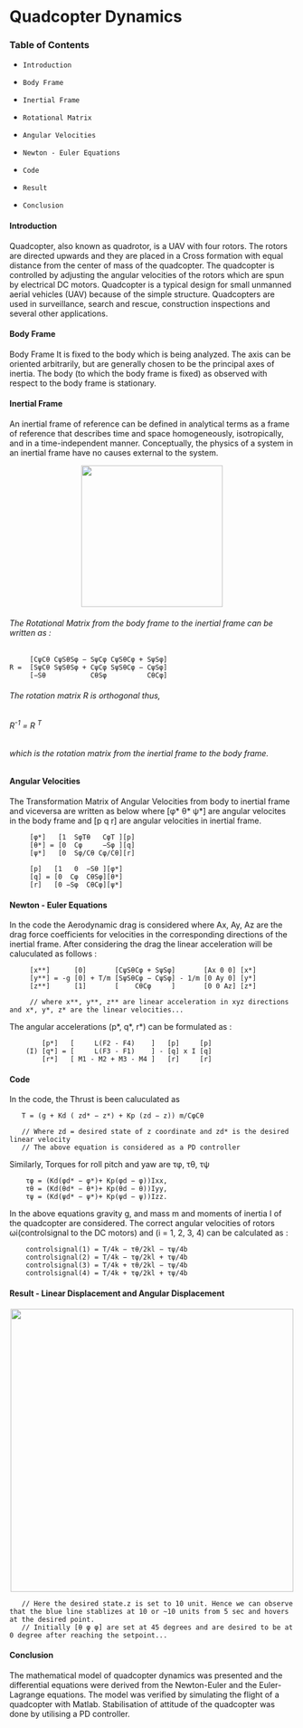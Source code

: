# Quadcopter Dynamics

### Table of Contents 
- `Introduction`

- `Body Frame`

- `Inertial Frame`

- `Rotational Matrix`

- `Angular Velocities`

- `Newton - Euler Equations`

- `Code`

- `Result`

- `Conclusion`


#### Introduction

Quadcopter, also known as quadrotor, is a UAV with four rotors. The rotors
are directed upwards and they are placed in a Cross formation with equal distance
from the center of mass of the quadcopter. The quadcopter is controlled by adjusting
the angular velocities of the rotors which are spun by electrical DC motors. Quadcopter
is a typical design for small unmanned aerial vehicles (UAV) because of the simple
structure. Quadcopters are used in surveillance, search and rescue, construction
inspections and several other applications.

#### Body Frame
Body Frame It is fixed to the body which is being analyzed. The axis can be oriented arbitrarily, but are generally chosen to be the principal axes of inertia. The body (to which the body frame is fixed) as observed with respect to the body frame is stationary.

#### Inertial Frame 
An inertial frame of reference can be defined in analytical terms as a frame of reference that describes time and space homogeneously, isotropically, and in a time-independent manner. Conceptually, the physics of a system in an inertial frame have no causes external to the system. 

<p align="center">
  <img width="250" src="https://i0.wp.com/www.mdpi.com/applsci/applsci-09-03873/article_deploy/html/images/applsci-09-03873-g001.png">
</p>

###### The Rotational Matrix from the body frame to the inertial frame can be written as :

         [CψCθ CψSθSφ − SψCφ CψSθCφ + SψSφ]
    R =  [SψCθ SψSθSφ + CψCφ SψSθCφ − CψSφ]
         [−Sθ           CθSφ          CθCφ]

###### The rotation matrix R is orthogonal thus, 
###### <p>R<sup>-1</sup> = R <sup>T</sup></p>   
###### which is the rotation matrix from the inertial frame to the body frame.

#### Angular Velocities 
The Transformation Matrix of Angular Velocities from body to inertial frame and viceversa are written as below where [φ* θ* ψ*] are angular velocites in the body frame and [p q r] are angular velocities in inertial frame. 

         [φ*]   [1  SφTθ   CφT ][p]
         [θ*] = [0  Cφ     −Sφ ][q]
         [ψ*]   [0  Sφ/Cθ Cφ/Cθ][r]
         
         [p]   [1   0  −Sθ ][φ*]
         [q] = [0  Cφ  CθSφ][θ*]
         [r]   [0 −Sφ  CθCφ][ψ*]
         
#### Newton - Euler Equations
In the code the Aerodynamic drag is considered where Ax, Ay, Az are the drag force coefficients for velocities in the corresponding directions of the inertial frame. After considering the drag the linear acceleration will be caluculated as follows : 

         [x**]      [0]       [CψSθCφ + SψSφ]       [Ax 0 0] [x*]
         [y**] = -g [0] + T/m [SψSθCφ − CψSφ] - 1/m [0 Ay 0] [y*]
         [z**]      [1]       [    CθCφ     ]       [0 0 Az] [z*]
         
         // where x**, y**, z** are linear acceleration in xyz directions and x*, y*, z* are the linear velocities...
The angular accelerations (p*, q*, r*) can be formulated as :
          
            [p*]   [     L(F2 - F4)    ]   [p]     [p]
        (I) [q*] = [     L(F3 - F1)    ] - [q] x I [q]
            [r*]   [ M1 - M2 + M3 - M4 ]   [r]     [r]
          
#### Code 

In the code, the Thrust is been caluculated as
          
       T = (g + Kd ( zd* − z*) + Kp (zd − z)) m/CφCθ
       
       // Where zd = desired state of z coordinate and zd* is the desired linear velocity 
       // The above equation is considered as a PD controller
       
Similarly, Torques for roll pitch and yaw are τφ, τθ, τψ
         
        τφ = (Kd(φd* − φ*)+ Kp(φd − φ))Ixx,
        τθ = (Kd(θd* − θ*)+ Kp(θd − θ))Iyy,
        τψ = (Kd(ψd* − ψ*)+ Kp(ψd − ψ))Izz.
        
In the above equations gravity g, and mass m and moments of inertia I of the quadcopter are considered.
The correct angular velocities of rotors ωi(controlsignal to the DC motors) and (i = 1, 2, 3, 4) can be calculated as : 

        controlsignal(1) = T/4k − τθ/2kl − τψ/4b
        controlsignal(2) = T/4k − τφ/2kl + τψ/4b
        controlsignal(3) = T/4k + τθ/2kl − τψ/4b
        controlsignal(4) = T/4k + τφ/2kl + τψ/4b

#### Result - Linear Displacement and Angular Displacement 

<p align="center">
  <img width="500" src="https://user-images.githubusercontent.com/69350191/99878243-0fc8d280-2c2a-11eb-96b8-4dcb77c2242e.PNG">
</p>

       // Here the desired state.z is set to 10 unit. Hence we can observe that the blue line stablizes at 10 or ~10 units from 5 sec and hovers at the desired point. 
       // Initially [θ φ φ] are set at 45 degrees and are desired to be at 0 degree after reaching the setpoint... 
       
#### Conclusion 

The mathematical model of quadcopter dynamics was presented and the differential equations
were derived from the Newton-Euler and the Euler-Lagrange equations. The model
was verified by simulating the flight of a quadcopter with Matlab. Stabilisation of
attitude of the quadcopter was done by utilising a PD controller. 
